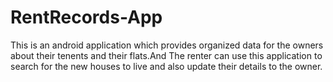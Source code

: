 # RentRecords-App

This is an android application which provides organized data for the owners about their tenents and their flats.And The renter can use this application to search for the 
new houses to live and also update their details to the owner.

